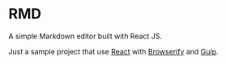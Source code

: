 # RMD
A simple Markdown editor built with React JS.

Just a sample project that use [React](http://facebook.github.io/react/index.html) with [Browserify](http://browserify.org/) and [Gulp](http://gulpjs.com/).
